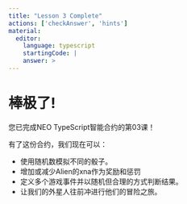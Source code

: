 ```yaml
---
title: "Lesson 3 Complete"
actions: ['checkAnswer', 'hints']
material: 
  editor:
    language: typescript
    startingCode: |
    answer: > 
---
```


# 棒极了! 

您已完成NEO TypeScript智能合约的第03课！

有了这份合约，我们现在可以：

- 使用随机数模拟不同的骰子。
- 增加或减少Alien的xna作为奖励和惩罚
- 定义多个游戏事件并以随机但合理的方式判断结果。
- 让我们的外星人往前冲进行他们的冒险之旅。
